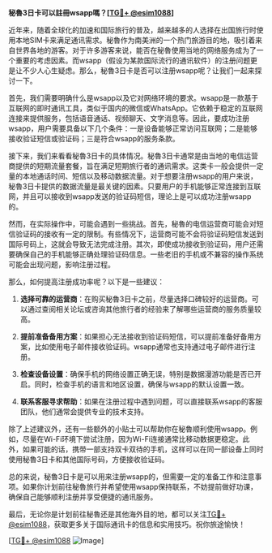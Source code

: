 **秘魯3日卡可以註冊wsapp嗎？[[TG💪+ @esim1088](https://t.me/s/esim1088)]**

近年来，随着全球化的加速和国际旅行的普及，越来越多的人选择在出国旅行时使用本地SIM卡来满足通讯需求。秘魯作为南美洲的一个热门旅游目的地，吸引着来自世界各地的游客。对于许多游客来说，能否在秘魯使用当地的网络服务成为了一个重要的考虑因素。而wsapp（假设为某款国际流行的通讯软件）的注册问题更是让不少人心生疑虑。那么，秘魯3日卡是否可以注册wsapp呢？让我们一起来探讨一下。

首先，我们需要明确什么是wsapp以及它对网络环境的要求。wsapp是一款基于互联网的即时通讯工具，类似于国内的微信或WhatsApp。它依赖于稳定的互联网连接来提供服务，包括语音通话、视频聊天、文字消息等。因此，要成功注册wsapp，用户需要具备以下几个条件：一是设备能够正常访问互联网；二是能够接收验证短信或验证码；三是符合wsapp的服务条款。

接下来，我们来看看秘魯3日卡的具体情况。秘魯3日卡通常是由当地的电信运营商提供的短期流量套餐，旨在满足短期旅行者的通讯需求。这类卡一般会提供一定量的本地通话时间、短信以及移动数据流量。对于想要注册wsapp的用户来说，秘魯3日卡提供的数据流量是最关键的因素。只要用户的手机能够正常连接到互联网，并且可以接收到wsapp发送的验证码短信，理论上是可以成功注册wsapp的。

然而，在实际操作中，可能会遇到一些挑战。首先，秘魯的电信运营商可能会对短信验证码的接收有一定的限制。有些情况下，运营商可能不会将验证码短信发送到国际号码上，这就会导致无法完成注册。其次，即使成功接收到验证码，用户还需要确保自己的手机能够正确处理验证码信息。一些老旧的手机或不兼容的操作系统可能会出现问题，影响注册过程。

那么，如何提高注册成功率呢？以下是一些建议：

1. **选择可靠的运营商**：在购买秘魯3日卡之前，尽量选择口碑较好的运营商。可以通过查阅相关论坛或咨询其他旅行者的经验来了解哪些运营商的服务质量较高。
   
2. **提前准备备用方案**：如果担心无法接收到验证码短信，可以提前准备好备用方案，比如使用电子邮件接收验证码。wsapp通常也支持通过电子邮件进行注册。

3. **检查设备设置**：确保手机的网络设置正确无误，特别是数据漫游功能是否已开启。同时，检查手机的语言和地区设置，确保与wsapp的默认设置一致。

4. **联系客服寻求帮助**：如果在注册过程中遇到问题，可以直接联系wsapp的客服团队，他们通常会提供专业的技术支持。

除了上述建议外，还有一些额外的小贴士可以帮助你在秘魯顺利使用wsapp。例如，尽量在Wi-Fi环境下尝试注册，因为Wi-Fi连接通常比移动数据更稳定。此外，如果可能的话，携带一部支持双卡双待的手机，这样可以在同一部设备上同时使用秘魯3日卡和其他国际号码，方便接收验证码。

总的来说，秘魯3日卡是可以用来注册wsapp的，但需要一定的准备工作和注意事项。如果你计划前往秘魯旅行并希望使用wsapp保持联系，不妨提前做好功课，确保自己能够顺利注册并享受便捷的通讯服务。

最后，无论你是计划前往秘魯还是其他海外目的地，都可以关注[TG💪+ @esim1088](https://t.me/s/esim1088)，获取更多关于国际通讯卡的信息和实用技巧。祝你旅途愉快！

[[TG💪+ @esim1088](https://t.me/s/esim1088) ![Image](https://i.postimg.cc/4NQfJmqS/Snipaste-2025-05-13-00-14-12.png)]
